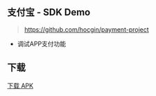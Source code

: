 ## 支付宝 - SDK Demo
> https://github.com/hocgin/payment-project
- 调试APP支付功能

## 下载
[下载 APK](./docs/app-release.apk)
